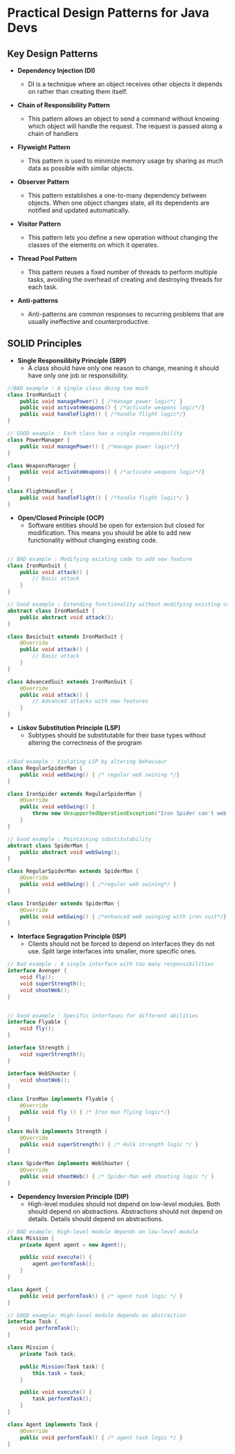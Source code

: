 # Practical Design Patterns for Java Devs

## Key Design Patterns

- **Dependency Injection (DI)**
  - DI is a technique where an object receives other objects it depends on rather than creating them itself.

- **Chain of Responsibility Pattern**
  - This pattern allows an object to send a command without knowing which object will handle the request. The request is passed along a chain of handlers

- **Flyweight Pattern**
  - This pattern is used to minimize memory usage by sharing as much data as possible with similar objects.

- **Observer Pattern**
  - This pattern establishes a one-to-many dependency between objects. When one object changes state, all its dependents are notified and updated automatically.

- **Visitor Pattern**
  - This pattern lets you define a new operation without changing the classes of the elements on which it operates.

- **Thread Pool Pattern**
  - This pattern reuses a fixed number of threads to perform multiple tasks, avoiding the overhead of creating and destroying threads for each task.

- **Anti-patterns**
  - Anti-patterns are common responses to recurring problems that are usually ineffective and counterproductive.

## SOLID Principles

- **Single Responsilibity Principle (SRP)**
  - A class should have only one reason to change, meaning it should have only one job or responsibility.

```java
//BAD example : A single class doing too much
class IronManSuit {
    public void managePower() { /*manage power logic*/ }
    public void activateWeapons() { /*activate weapons logic*/}
    public void handleFlight() { /*handle flight logic*/}
}

// GOOD example : Each class has a single responsibility
class PowerManager {
    public void managePower() { /*manage power logic*/}
}

class WeaponsManager {
    public void activateWeapons() { /*activate weapons logic*/}
}

class FlightHandler {
    public void handleFlight() { /*handle flight logic*/ }
}

```

- **Open/Closed Principle (OCP)**
  - Software entities should be open for extension but closed for modification. This means you should be able to add new functionality without changing existing code.

```java

// BAD example : Modifying existing code to add new feature
class IronManSuit {
    public void attack() {
        // Basic attack
    }
}

// Good example : Extending functionality without modifying existing code
abstract class IronManSuit {
    public abstract void attack();
}

class BasicSuit extends IronManSuit {
    @Override
    public void attack() {
        // Basic attack
    }
}

class AdvancedSuit extends IronManSuit {
    @Override
    public void attack() {
        // Advanced attacks with new features
    }
}
```

- **Liskov Substitution Principle (LSP)**
  - Subtypes should be substitutable for their base types without altering the correctness of the program

```java

//Bad example : Violating LSP by altering behaviour
class RegularSpiderMan {
    public void webSwing() { /* regular web swining */}
}

class IronSpider extends RegularSpiderMan {
    @Override
    public void webSwing() {
        throw new UnsupportedOperationException("Iron Spider can't web swing");
    }
}

// Good example : Maintaining substitutability
abstract class SpiderMan {
    public abstract void webSwing();
}

class RegularSpiderMan extends SpiderMan {
    @Override
    public void webSwing() { /*regular web swining*/ }
}

class IronSpider extends SpiderMan {
    @Override
    public void webSwing() { /*enhanced web swinging with iron suit*/}
}
```

- **Interface Segragation Principle (ISP)**
  - Clients should not be forced to depend on interfaces they do not use. Split large interfaces into smaller, more specific ones.

```java
// Bad example : A single interface with too many responsibilities
interface Avenger {
    void fly();
    void superStrength();
    void shootWeb();
}


// Good example : Specific interfaces for different abilities
interface Flyable {
    void fly();
}

interface Strength {
    void superStrength();
}

interface WebShooter {
    void shootWeb();
}

class IronMan implements Flyable {
    @Override
    public void fly () { /* Iron man flying logic*/}
}

class Hulk implements Strength {
    @Override
    public void superStrength() { /* Hulk strength logic */ }
}

class SpiderMan implements WebShooter {
    @Override
    public void shootWeb() { /* Spider-Man web shooting logic */ }
}
```

- **Dependency Inversion Principle (DIP)**
  - High-level modules should not depend on low-level modules. Both should depend on abstractions. Abstractions should not depend on details. Details should depend on abstractions.

```java
// BAD example: High-level module depends on low-level module
class Mission {
    private Agent agent = new Agent();

    public void execute() {
        agent.performTask();
    }
}

class Agent {
    public void performTask() { /* agent task logic */ }
}

// GOOD example: High-level module depends on abstraction
interface Task {
    void performTask();
}

class Mission {
    private Task task;

    public Mission(Task task) {
        this.task = task;
    }

    public void execute() {
        task.performTask();
    }
}

class Agent implements Task {
    @Override
    public void performTask() { /* agent task logic */ }
}

```